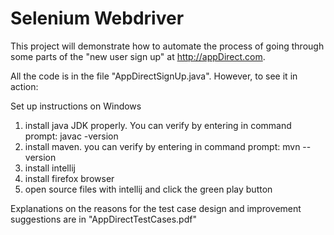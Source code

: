# Selenium Webdriver

This project will demonstrate how to automate the process of going through some parts of the "new user sign up" at http://appDirect.com.

All the code is in the file "AppDirectSignUp.java".  However, to see it in action:

Set up instructions on Windows
1) install java JDK properly.  You can verify by entering in command prompt: javac -version
2) install maven.  you can verify by entering in command prompt: mvn --version
3) install intellij 
4) install firefox browser
5) open source files with intellij and click the green play button

Explanations on the reasons for the test case design and improvement suggestions are in "AppDirectTestCases.pdf"